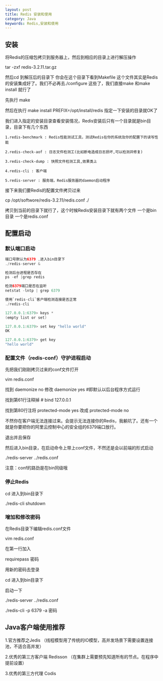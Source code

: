 ```yaml
---
layout: post
title: Redis 安装和使用
category: Java
keywords: Redis,安装和使用
---
```


## 安装

将Redis的压缩包拷贝到服务器上，然后到相应的目录上进行解压操作

tar -zxf redis-3.2.11.tar.gz

然后cd 到解压后的目录下 你会在这个目录下看到Makefile 这个文件其实是Redis的安装集成好了。我们不必再去./configure 这些了，我们直接make 和make install 就行了

先执行 make

然后在执行 make install PREFIX=/opt/install/redis 指定一下安装的目录就OK了

我们进入指定的安装目录查看安装情况，Redis安装后只有一个目录就是bin目录，目录下有几个东西

	1.redis-benchmark : Redis性能测试工具，测试Redis在你的系统及你的配置下的读写性能 

	2.redis-check-aof : 日志文件检测工(比如断电造成日志损坏,可以检测并修复) 

	3.redis-check-dump : 快照文件检测工具,效果类上 

	4.redis-cli : 客户端 

	5.redis-server : 服务端，Redis服务器的daemon启动程序

接下来我们要Redis的配置文件拷贝过来

cp /opt/softwore/redis-3.2.11/redis.conf ./

拷贝到当前的目录下就行了，这个时候Redis安装目录下就有两个文件 一个是bin目录 一个是redis.conf

## 配置启动

### 默认端口启动
``` java
端口号默认为6379 ,进入bin目录下
./redis-server &

检测后台进程是否存在
ps -ef |grep redis

检测6379端口是否在监听
netstat -lntp | grep 6379

使用`redis-cli`客户端检测连接是否正常
./redis-cli

127.0.0.1:6379> keys *
(empty list or set)

127.0.0.1:6379> set key "hello world"
OK

127.0.0.1:6379> get key
"hello world"
``` 

### 配置文件（redis-conf）守护进程启动

先把我们刚刚拷贝过来的conf文件打开

vim redis.conf

找到 daemonize no  修改 daemonize yes  #即默认以后台程序方式运行

找到第61行注释掉 # bind 127.0.0.1 

找到第80行注将 protected-mode yes 改成 protected-mode no

不然你在客户端无法连接过来。会提示无法连接你的Redis，我躺坑了。还有一个就是你要把你的阿里云控制中心的安全组的6379端口放行。

退出并且保存

然后进入bin目录，在启动命令上带上conf文件，不然还是会以前端的形式启动

./redis-server ../redis.conf

注意：conf的路劲是在bin同级哦


### 停止Redis

cd 进入到bin目录下 

./redis-cli shutdown

### 增加和修改密码

在Redis目录下编辑redis.conf文件

vim redis.conf

在第一行加入

requirepass 密码  

用新的密码去登录

cd 进入到bin目录下 

启动一下

./redis-server ../redis.conf

./redis-cli -p 6379 -a 密码




## Java客户端使用推荐

1.官方推荐之Jedis （线程模型用了传统的IO模型，高并发场景下需要设置连接池，不适合高并发）

2.优秀的第三方客户端 Redisson （在集群上需要预先知道所有的节点。在程序中提前设置）

3.优秀的第三方代理 Codis

























